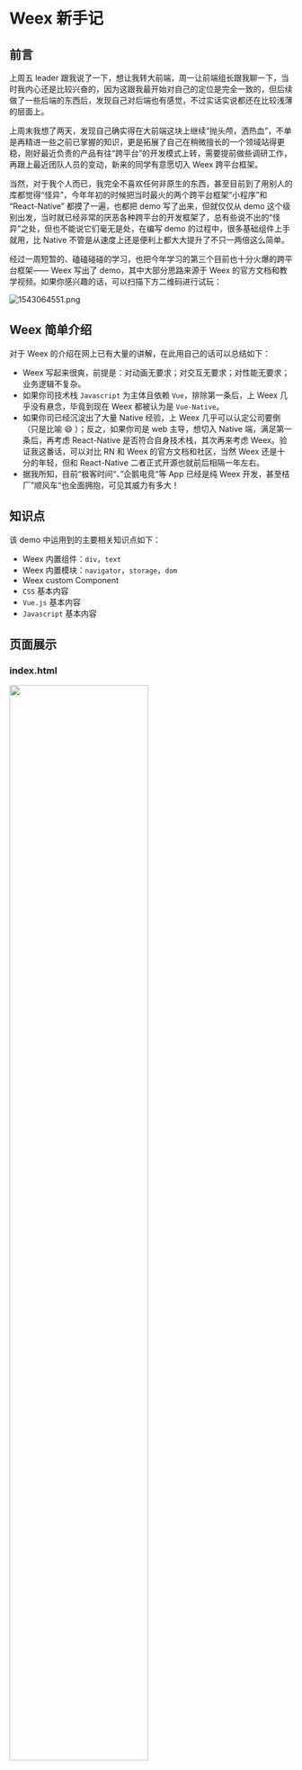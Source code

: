 # Weex 新手记
## 前言
上周五 leader 跟我说了一下，想让我转大前端，周一让前端组长跟我聊一下，当时我内心还是比较兴奋的，因为这跟我最开始对自己的定位是完全一致的，但后续做了一些后端的东西后，发现自己对后端也有感觉，不过实话实说都还在比较浅薄的层面上。

上周末我想了两天，发现自己确实得在大前端这块上继续“抛头颅，洒热血”，不单是再精进一些之前已掌握的知识，更是拓展了自己在稍微擅长的一个领域站得更稳，刚好最近负责的产品有往“跨平台”的开发模式上转，需要提前做些调研工作，再跟上最近团队人员的变动，新来的同学有意愿切入 Weex 跨平台框架。

当然，对于我个人而已，我完全不喜欢任何非原生的东西，甚至目前到了用别人的库都觉得“怪异”，今年年初的时候把当时最火的两个跨平台框架“小程序”和 “React-Native” 都摸了一遍，也都把 demo 写了出来，但就仅仅从 demo 这个级别出发，当时就已经非常的厌恶各种跨平台的开发框架了，总有些说不出的“怪异”之处，但也不能说它们毫无是处，在编写 demo 的过程中，很多基础组件上手就用，比 Native 不管是从速度上还是便利上都大大提升了不只一两倍这么简单。

经过一周短暂的、磕磕碰碰的学习，也把今年学习的第三个目前也十分火爆的跨平台框架—— Weex 写出了 demo，其中大部分思路来源于 Weex 的官方文档和教学视频。如果你感兴趣的话，可以扫描下方二维码进行试玩：

<img src="https://i.loli.net/2018/11/24/5bf94c21abf1f.png" alt="1543064551.png" title="1543064551.png" />

## Weex 简单介绍
对于 Weex 的介绍在网上已有大量的讲解，在此用自己的话可以总结如下：
* Weex 写起来很爽，前提是：对动画无要求；对交互无要求；对性能无要求；业务逻辑不复杂。
* 如果你司技术栈 `Javascript` 为主体且依赖 `Vue`，排除第一条后，上 Weex 几乎没有悬念，毕竟到现在 Weex 都被认为是 `Vue-Native`。
* 如果你司已经沉淀出了大量 Native 经验，上 Weex 几乎可以认定公司要倒（只是比喻 😄 ）；反之，如果你司是 web 主导，想切入 Native 端，满足第一条后，再考虑 React-Native 是否符合自身技术栈，其次再来考虑 Weex。验证我这番话，可以对比 RN 和 Weex 的官方文档和社区，当然 Weex 还是十分的年轻，但和 React-Native 二者正式开源也就前后相隔一年左右。
* 据我所知，目前“极客时间“、”企鹅电竞“等 App 已经是纯 Weex 开发，甚至桔厂”顺风车“也全面拥抱，可见其威力有多大！

## 知识点
该 demo 中运用到的主要相关知识点如下：
* Weex 内置组件：`div`，`text`
* Weex 内置模块：`navigator`，`storage`，`dom`
* Weex custom Component
* `CSS` 基本内容
* `Vue.js` 基本内容
* `Javascript` 基本内容

## 页面展示
### index.html
<img src="https://i.loli.net/2018/11/24/5bf9564943b55.png" height=70% />

### add.html
<img src="https://i.loli.net/2018/11/24/5bf95686d9727.png" height=70% />

### detail.html
<img src="https://i.loli.net/2018/11/24/5bf956a8ae508.png" height=70% />

## 开发过程
Weex 吸收了目前最流行的 MVVM 和面向组件开发的思想，上文中我所说的“爽”就来自于此！举一个例子，`navbar` 组件，编写一个组件相对 Native 来说，真的是又快又爽！在 `<tempalte>` 中写好组件模版代码，在 `<script>` 中写好事件处理、属性定义、生命周期管理，在 `<style>` 中写好 `CSS` 样式布局，想要给别人用，直接拖走这个 `.vue` 文件即可完事（当然 native 也是一样）。我觉得能有如此便利，多亏 CSS，在 native 实现一个功能可能使用 CSS 只需要两三行即可完事！

### `navbar` 组件
```vue
<template>
  <div class="navbar">
      <!-- v-if 判断是否需要展示返回 icon -->
      <text v-if="showBack" class="iconfont navbar-icon" @click="onBack">&#xe779;</text>
      <text v-else class="navbar-title"></text>
      <text class="navbar-title">{{ title }}</text>
      <text class="navbar-title"></text>
  </div>
</template>

<script>
const navigator = weex.requireModule('navigator')
export default {
  name: 'navbar',
  props: {
    showBack: {
      type: Boolean,
      default: true
    },
    title: {
      type: String,
      required: true
    }
  },
  beforeCreate () {
    const domModule = weex.requireModule('dom')
    domModule.addRule('fontFace', {
      'fontFamily': 'iconfont',
      'src': "url('http://at.alicdn.com/t/font_933576_ji32n9fdyki.ttf')"
    })
  },
  methods: {
    onBack () {
      navigator.pop({
        animated: 'true'
      })
    }
  }
}
</script>

<style scoped>
.iconfont {
    font-family: iconfont;
  }
.navbar {
  height: 88px;
  background-color: #50e3a4;
  flex-direction: row;
  justify-content: space-between;
  align-items: center;
  padding-left: 20px;
  padding-right: 20px;
}
.navbar-title {
  font-size: 32px;
  color: #fff;
}
.navbar-icon {
  color: #fff;
  font-size: 36px;
}
</style>
```

## 相关注意点
### 安装 Weex 工具包
`npm install weex-toolkit -g`

### 从零开始创建 Weex 工程
`weex create awesome-app`

在创建工程的过程中，会提示一些关键信息，比如作者、是否使用 `vue-router`，`ESLint` 等等，根据提示等待即可。

### 添加 iOS 工程
`weex platform add ios`

### 构建 js bundle
`weex run build` 

在 dist 文件夹下拿到对应的 js bundle 文件。

### 切换显示
在工厂目录下执行 `npm start` 后，会在浏览器打开一个“套壳”的页面，有很多不需要的元素，如果不需要的话，可以这么做：

* 假设执行 `nmp start` 后，打开的地址为：`http://172.20.10.4:8081/web/preview.html?page=index.js`
* 把地址改为：`http://172.20.10.4:8081/index.html`，这样就去除掉了多余不需要的元素了，页面变得十分干净

### 新增页面
新增页面后，此时如果通过浏览器直接输入地址访问会 404，因为此次 build 出来的资源文件中并未包含我们新增的页面，需要重新执行 `npm start` 进行重新构建。

### flex-direction
决定你的页面布局主要方向，是**row**（水平）还是**column**（垂直布局）。

### align-items
决定父容器中的元素在水平方向上的布局，想要居中则设置为 `center`。

### align-content
决定父容器中的元素在垂直方向上的布局，想要居中则设置为 `center`。

### justify-content
决定父容器中的元素在主轴上如何排列，如果想要等分布局，则设置为 `space-around`，左右边距将为中间间隔的一半。

## align-items
决定元素在交叉轴上如何排列

### dist
通过 webpack 打包后生成的 `JS Bundle` 文件都在 `dist` 文件夹下。

### 在模版中，Vue 会把驼峰命名的组件自动转换成短横线连接

### Boolean
在 Weex 中关于 bool 值，本质上为字符串，比如`"true"` 这样才是“真”，`true`这样什么也不是，官方说会在未来版本中进行修复，还有很多类似这种容易引起“差评”的地方。

### Weex SDK
构建出来的 js bundle 直接直接可以拖入工程使用，在 iOS 下，看到的渲染后的页面层级如下：

<img src="https://i.loli.net/2018/11/24/5bf95a719ad28.png" height=70% />

查看 WeexSDK，可以看到基本上把原生组件都按照 Weex 支持的格式封装了一遍，所以加入跨平台框架后，app 体积不上升是不可能的，只不过得看用什么个优化方法了（删删删哈哈哈～）

## 总结
本次 Weex demo 的练习，让自己对 Weex 和 Vue 都有了一个直观的感受，到现在给我印象最深刻的不是 Weex 而是 Vue，感触良多。对原生开发的喜爱又多了不少，在今天这个时代背景下，求快不求稳，不管怎么说，我还是一个鉴定的原生开发者～
